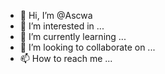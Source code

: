 - 👋 Hi, I’m @Ascwa
- 👀 I’m interested in ...
- 🌱 I’m currently learning ...
- 💞️ I’m looking to collaborate on ...
- 📫 How to reach me ...

<!---
Ascwa/Ascwa is a ✨ special ✨ repository because its `README.md` (this file) appears on your GitHub profile.
You can click the Preview link to take a look at your changes.
--->
